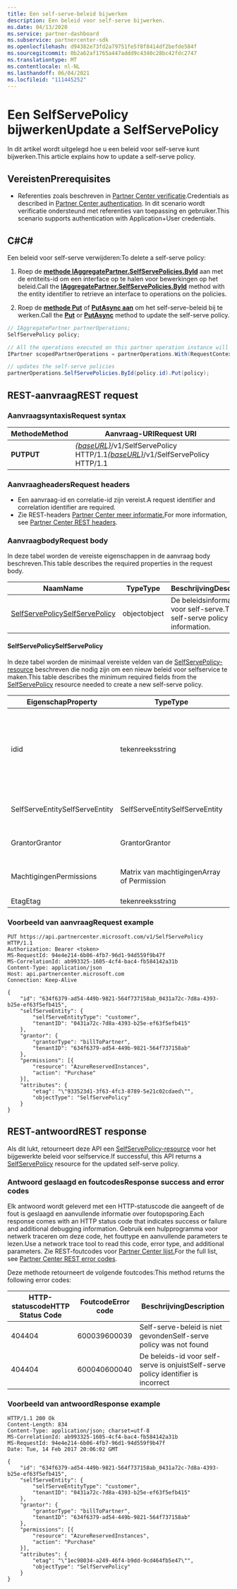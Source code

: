 ```yaml
---
title: Een self-serve-beleid bijwerken
description: Een beleid voor self-serve bijwerken.
ms.date: 04/13/2020
ms.service: partner-dashboard
ms.subservice: partnercenter-sdk
ms.openlocfilehash: d94382e73fd2a79751fe5f8f8414df2befde584f
ms.sourcegitcommit: 0b2a62af1765a447addd9c4340c28bc42fdc2747
ms.translationtype: MT
ms.contentlocale: nl-NL
ms.lasthandoff: 06/04/2021
ms.locfileid: "111445252"
---
```

# <a name="update-a-selfservepolicy"></a><span data-ttu-id="a2fd9-103">Een SelfServePolicy bijwerken</span><span class="sxs-lookup"><span data-stu-id="a2fd9-103">Update a SelfServePolicy</span></span>

<span data-ttu-id="a2fd9-104">In dit artikel wordt uitgelegd hoe u een beleid voor self-serve kunt bijwerken.</span><span class="sxs-lookup"><span data-stu-id="a2fd9-104">This article explains how to update a self-serve policy.</span></span>

## <a name="prerequisites"></a><span data-ttu-id="a2fd9-105">Vereisten</span><span class="sxs-lookup"><span data-stu-id="a2fd9-105">Prerequisites</span></span>

- <span data-ttu-id="a2fd9-106">Referenties zoals beschreven in [Partner Center verificatie](partner-center-authentication.md).</span><span class="sxs-lookup"><span data-stu-id="a2fd9-106">Credentials as described in [Partner Center authentication](partner-center-authentication.md).</span></span> <span data-ttu-id="a2fd9-107">In dit scenario wordt verificatie ondersteund met referenties van toepassing en gebruiker.</span><span class="sxs-lookup"><span data-stu-id="a2fd9-107">This scenario supports authentication with Application+User credentials.</span></span>

## <a name="c"></a><span data-ttu-id="a2fd9-108">C\#</span><span class="sxs-lookup"><span data-stu-id="a2fd9-108">C\#</span></span>

<span data-ttu-id="a2fd9-109">Een beleid voor self-serve verwijderen:</span><span class="sxs-lookup"><span data-stu-id="a2fd9-109">To delete a self-serve policy:</span></span>

1. <span data-ttu-id="a2fd9-110">Roep de [**methode IAggregatePartner.SelfServePolicies.ById**](/dotnet/api/microsoft.store.partnercenter.iselfservepoliciescollection.byid) aan met de entiteits-id om een interface op te halen voor bewerkingen op het beleid.</span><span class="sxs-lookup"><span data-stu-id="a2fd9-110">Call the [**IAggregatePartner.SelfServePolicies.ById**](/dotnet/api/microsoft.store.partnercenter.iselfservepoliciescollection.byid) method with the entity identifier to retrieve an interface to operations on the policies.</span></span>

2. <span data-ttu-id="a2fd9-111">Roep de [**methode Put**](/dotnet/api/microsoft.store.partnercenter.SelfServePolicies.put) of [**PutAsync aan**](/dotnet/api/microsoft.store.partnercenter.SelfServePolicies.putasync) om het self-serve-beleid bij te werken.</span><span class="sxs-lookup"><span data-stu-id="a2fd9-111">Call the [**Put**](/dotnet/api/microsoft.store.partnercenter.SelfServePolicies.put) or [**PutAsync**](/dotnet/api/microsoft.store.partnercenter.SelfServePolicies.putasync) method to update the self-serve policy.</span></span>

``` csharp
// IAggregatePartner partnerOperations;
SelfServePolicy policy;

// All the operations executed on this partner operation instance will share the same correlation identifier but will differ in request identifier
IPartner scopedPartnerOperations = partnerOperations.With(RequestContextFactory.Instance.Create(Guid.NewGuid()));

// updates the self-serve policies
partnerOperations.SelfServePolicies.ById(policy.id).Put(policy);
```

## <a name="rest-request"></a><span data-ttu-id="a2fd9-112">REST-aanvraag</span><span class="sxs-lookup"><span data-stu-id="a2fd9-112">REST request</span></span>

### <a name="request-syntax"></a><span data-ttu-id="a2fd9-113">Aanvraagsyntaxis</span><span class="sxs-lookup"><span data-stu-id="a2fd9-113">Request syntax</span></span>

| <span data-ttu-id="a2fd9-114">Methode</span><span class="sxs-lookup"><span data-stu-id="a2fd9-114">Method</span></span>   | <span data-ttu-id="a2fd9-115">Aanvraag-URI</span><span class="sxs-lookup"><span data-stu-id="a2fd9-115">Request URI</span></span>                                                       |
|----------|-------------------------------------------------------------------|
| <span data-ttu-id="a2fd9-116">**PUT**</span><span class="sxs-lookup"><span data-stu-id="a2fd9-116">**PUT**</span></span> | <span data-ttu-id="a2fd9-117">[*{baseURL}*](partner-center-rest-urls.md)/v1/SelfServePolicy HTTP/1.1</span><span class="sxs-lookup"><span data-stu-id="a2fd9-117">[*{baseURL}*](partner-center-rest-urls.md)/v1/SelfServePolicy HTTP/1.1</span></span> |

### <a name="request-headers"></a><span data-ttu-id="a2fd9-118">Aanvraagheaders</span><span class="sxs-lookup"><span data-stu-id="a2fd9-118">Request headers</span></span>

- <span data-ttu-id="a2fd9-119">Een aanvraag-id en correlatie-id zijn vereist.</span><span class="sxs-lookup"><span data-stu-id="a2fd9-119">A request identifier and correlation identifier are required.</span></span>
- <span data-ttu-id="a2fd9-120">Zie REST-headers [Partner Center meer informatie.](headers.md)</span><span class="sxs-lookup"><span data-stu-id="a2fd9-120">For more information, see [Partner Center REST headers](headers.md).</span></span>

### <a name="request-body"></a><span data-ttu-id="a2fd9-121">Aanvraagbody</span><span class="sxs-lookup"><span data-stu-id="a2fd9-121">Request body</span></span>

<span data-ttu-id="a2fd9-122">In deze tabel worden de vereiste eigenschappen in de aanvraag body beschreven.</span><span class="sxs-lookup"><span data-stu-id="a2fd9-122">This table describes the required properties in the request body.</span></span>

| <span data-ttu-id="a2fd9-123">Naam</span><span class="sxs-lookup"><span data-stu-id="a2fd9-123">Name</span></span>                              | <span data-ttu-id="a2fd9-124">Type</span><span class="sxs-lookup"><span data-stu-id="a2fd9-124">Type</span></span>   | <span data-ttu-id="a2fd9-125">Beschrijving</span><span class="sxs-lookup"><span data-stu-id="a2fd9-125">Description</span></span>                                 |
|------------------------------------------------------------------|--------|---------------------------------------------|
| [<span data-ttu-id="a2fd9-126">SelfServePolicy</span><span class="sxs-lookup"><span data-stu-id="a2fd9-126">SelfServePolicy</span></span>](self-serve-policy-resources.md#selfservepolicy)| <span data-ttu-id="a2fd9-127">object</span><span class="sxs-lookup"><span data-stu-id="a2fd9-127">object</span></span> | <span data-ttu-id="a2fd9-128">De beleidsinformatie voor self-serve.</span><span class="sxs-lookup"><span data-stu-id="a2fd9-128">The self-serve policy information.</span></span> |

#### <a name="selfservepolicy"></a><span data-ttu-id="a2fd9-129">SelfServePolicy</span><span class="sxs-lookup"><span data-stu-id="a2fd9-129">SelfServePolicy</span></span>

<span data-ttu-id="a2fd9-130">In deze tabel worden de minimaal vereiste velden van de [SelfServePolicy-resource](self-serve-policy-resources.md#selfservepolicy) beschreven die nodig zijn om een nieuw beleid voor selfservice te maken.</span><span class="sxs-lookup"><span data-stu-id="a2fd9-130">This table describes the minimum required fields from the [SelfServePolicy](self-serve-policy-resources.md#selfservepolicy) resource needed to create a new self-serve policy.</span></span>

| <span data-ttu-id="a2fd9-131">Eigenschap</span><span class="sxs-lookup"><span data-stu-id="a2fd9-131">Property</span></span>              | <span data-ttu-id="a2fd9-132">Type</span><span class="sxs-lookup"><span data-stu-id="a2fd9-132">Type</span></span>             | <span data-ttu-id="a2fd9-133">Beschrijving</span><span class="sxs-lookup"><span data-stu-id="a2fd9-133">Description</span></span>                                                                                            |
|-----------------------|------------------|--------------------------------------------------------------------------------------------------------|
| <span data-ttu-id="a2fd9-134">id</span><span class="sxs-lookup"><span data-stu-id="a2fd9-134">id</span></span>                    | <span data-ttu-id="a2fd9-135">tekenreeks</span><span class="sxs-lookup"><span data-stu-id="a2fd9-135">string</span></span>           | <span data-ttu-id="a2fd9-136">Een self-serve beleids-id die wordt opgegeven wanneer het self-serve-beleid is gemaakt.</span><span class="sxs-lookup"><span data-stu-id="a2fd9-136">A self-serve policy identifier that is supplied upon successful creation of the self-serve policy.</span></span>     |
| <span data-ttu-id="a2fd9-137">SelfServeEntity</span><span class="sxs-lookup"><span data-stu-id="a2fd9-137">SelfServeEntity</span></span>       | <span data-ttu-id="a2fd9-138">SelfServeEntity</span><span class="sxs-lookup"><span data-stu-id="a2fd9-138">SelfServeEntity</span></span>  | <span data-ttu-id="a2fd9-139">De zelfhulpentiteit die toegang krijgt.</span><span class="sxs-lookup"><span data-stu-id="a2fd9-139">The self-serve entity that is being granted access.</span></span>                                                     |
| <span data-ttu-id="a2fd9-140">Grantor</span><span class="sxs-lookup"><span data-stu-id="a2fd9-140">Grantor</span></span>               | <span data-ttu-id="a2fd9-141">Grantor</span><span class="sxs-lookup"><span data-stu-id="a2fd9-141">Grantor</span></span>          | <span data-ttu-id="a2fd9-142">De grantor die toegang verleent.</span><span class="sxs-lookup"><span data-stu-id="a2fd9-142">The grantor that is granting access.</span></span>                                                                    |
| <span data-ttu-id="a2fd9-143">Machtigingen</span><span class="sxs-lookup"><span data-stu-id="a2fd9-143">Permissions</span></span>           | <span data-ttu-id="a2fd9-144">Matrix van machtigingen</span><span class="sxs-lookup"><span data-stu-id="a2fd9-144">Array of Permission</span></span>| <span data-ttu-id="a2fd9-145">Een matrix met [machtigingsbronnen.](self-serve-policy-resources.md#permission)</span><span class="sxs-lookup"><span data-stu-id="a2fd9-145">An Array of [Permission](self-serve-policy-resources.md#permission) resources.</span></span>                                                      |
| <span data-ttu-id="a2fd9-146">Etag</span><span class="sxs-lookup"><span data-stu-id="a2fd9-146">Etag</span></span>                  | <span data-ttu-id="a2fd9-147">tekenreeks</span><span class="sxs-lookup"><span data-stu-id="a2fd9-147">string</span></span>           | <span data-ttu-id="a2fd9-148">De Etag.</span><span class="sxs-lookup"><span data-stu-id="a2fd9-148">The Etag.</span></span>                                                                                               |


### <a name="request-example"></a><span data-ttu-id="a2fd9-149">Voorbeeld van aanvraag</span><span class="sxs-lookup"><span data-stu-id="a2fd9-149">Request example</span></span>

```http
PUT https://api.partnercenter.microsoft.com/v1/SelfServePolicy HTTP/1.1
Authorization: Bearer <token>
MS-RequestId: 94e4e214-6b06-4fb7-96d1-94d559f9b47f
MS-CorrelationId: ab993325-1605-4cf4-bac4-fb584142a31b
Content-Type: application/json
Host: api.partnercenter.microsoft.com
Connection: Keep-Alive

{
    "id": "634f6379-ad54-449b-9821-564f737158ab_0431a72c-7d8a-4393-b25e-ef63f5efb415",
    "selfServeEntity": {
        "selfServeEntityType": "customer",
        "tenantID": "0431a72c-7d8a-4393-b25e-ef63f5efb415"
    },
    "grantor": {
        "grantorType": "billToPartner",
        "tenantID": "634f6379-ad54-449b-9821-564f737158ab"
    },
    "permissions": [{
        "resource": "AzureReservedInstances",
        "action": "Purchase"
    }],
    "attributes": {
        "etag": "\"933523d1-3f63-4fc3-8789-5e21c02cdaed\"",
        "objectType": "SelfServePolicy"
    }
}
```

## <a name="rest-response"></a><span data-ttu-id="a2fd9-150">REST-antwoord</span><span class="sxs-lookup"><span data-stu-id="a2fd9-150">REST response</span></span>

<span data-ttu-id="a2fd9-151">Als dit lukt, retourneert deze API een [SelfServePolicy-resource](self-serve-policy-resources.md#selfservepolicy) voor het bijgewerkte beleid voor selfservice.</span><span class="sxs-lookup"><span data-stu-id="a2fd9-151">If successful, this API returns a [SelfServePolicy](self-serve-policy-resources.md#selfservepolicy) resource for the updated self-serve policy.</span></span>

### <a name="response-success-and-error-codes"></a><span data-ttu-id="a2fd9-152">Antwoord geslaagd en foutcodes</span><span class="sxs-lookup"><span data-stu-id="a2fd9-152">Response success and error codes</span></span>

<span data-ttu-id="a2fd9-153">Elk antwoord wordt geleverd met een HTTP-statuscode die aangeeft of de fout is geslaagd en aanvullende informatie over foutopsporing.</span><span class="sxs-lookup"><span data-stu-id="a2fd9-153">Each response comes with an HTTP status code that indicates success or failure and additional debugging information.</span></span> <span data-ttu-id="a2fd9-154">Gebruik een hulpprogramma voor netwerk traceren om deze code, het fouttype en aanvullende parameters te lezen.</span><span class="sxs-lookup"><span data-stu-id="a2fd9-154">Use a network trace tool to read this code, error type, and additional parameters.</span></span> <span data-ttu-id="a2fd9-155">Zie REST-foutcodes voor [Partner Center lijst.](error-codes.md)</span><span class="sxs-lookup"><span data-stu-id="a2fd9-155">For the full list, see [Partner Center REST error codes](error-codes.md).</span></span>

<span data-ttu-id="a2fd9-156">Deze methode retourneert de volgende foutcodes:</span><span class="sxs-lookup"><span data-stu-id="a2fd9-156">This method returns the following error codes:</span></span>

| <span data-ttu-id="a2fd9-157">HTTP-statuscode</span><span class="sxs-lookup"><span data-stu-id="a2fd9-157">HTTP Status Code</span></span>     | <span data-ttu-id="a2fd9-158">Foutcode</span><span class="sxs-lookup"><span data-stu-id="a2fd9-158">Error code</span></span>   | <span data-ttu-id="a2fd9-159">Beschrijving</span><span class="sxs-lookup"><span data-stu-id="a2fd9-159">Description</span></span>                                                                |
|----------------------|--------------|----------------------------------------------------------------------------|
| <span data-ttu-id="a2fd9-160">404</span><span class="sxs-lookup"><span data-stu-id="a2fd9-160">404</span></span>                  | <span data-ttu-id="a2fd9-161">600039</span><span class="sxs-lookup"><span data-stu-id="a2fd9-161">600039</span></span>       | <span data-ttu-id="a2fd9-162">Self-serve-beleid is niet gevonden</span><span class="sxs-lookup"><span data-stu-id="a2fd9-162">Self-serve policy was not found</span></span>                                            |
| <span data-ttu-id="a2fd9-163">404</span><span class="sxs-lookup"><span data-stu-id="a2fd9-163">404</span></span>                  | <span data-ttu-id="a2fd9-164">600040</span><span class="sxs-lookup"><span data-stu-id="a2fd9-164">600040</span></span>       | <span data-ttu-id="a2fd9-165">De beleids-id voor self-serve is onjuist</span><span class="sxs-lookup"><span data-stu-id="a2fd9-165">Self-serve policy identifier is incorrect</span></span>                                  |


### <a name="response-example"></a><span data-ttu-id="a2fd9-166">Voorbeeld van antwoord</span><span class="sxs-lookup"><span data-stu-id="a2fd9-166">Response example</span></span>

```http
HTTP/1.1 200 Ok
Content-Length: 834
Content-Type: application/json; charset=utf-8
MS-CorrelationId: ab993325-1605-4cf4-bac4-fb584142a31b
MS-RequestId: 94e4e214-6b06-4fb7-96d1-94d559f9b47f
Date: Tue, 14 Feb 2017 20:06:02 GMT

{
    "id": "634f6379-ad54-449b-9821-564f737158ab_0431a72c-7d8a-4393-b25e-ef63f5efb415",
    "selfServeEntity": {
        "selfServeEntityType": "customer",
        "tenantID": "0431a72c-7d8a-4393-b25e-ef63f5efb415"
    },
    "grantor": {
        "grantorType": "billToPartner",
        "tenantID": "634f6379-ad54-449b-9821-564f737158ab"
    },
    "permissions": [{
        "resource": "AzureReservedInstances",
        "action": "Purchase"
    }],
    "attributes": {
        "etag": "\"1ec98034-a249-46f4-b9dd-9cd464fb5e47\"",
        "objectType": "SelfServePolicy"
    }
}
```
